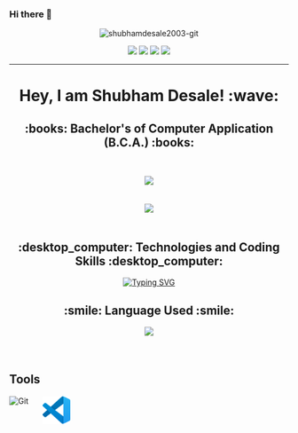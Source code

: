 ### Hi there 👋

<!--
**shubhamdesale2003/shubhamdesale2003** is a ✨ _special_ ✨ repository because its `README.md` (this file) appears on your GitHub profile.

Here are some ideas to get you started:

- 🔭 I’m currently working on ...
- 🌱 I’m currently learning ...
- 👯 I’m looking to collaborate on ...
- 🤔 I’m looking for help with ...
- 💬 Ask me about ...
- 📫 How to reach me: ...
- 😄 Pronouns: ...
- ⚡ Fun fact: ...
-->

<p align="center"> <img src="https://komarev.com/ghpvc/?username=shubhamdesale2003-git&label=Profile%20views&color=0e75b6&style=flat" alt="shubhamdesale2003-git" /> </p>
<p align="center">
    <img src="https://img.shields.io/badge/Age-21-blueviolet" />
    <img src="https://img.shields.io/badge/Focus-Frontend%20Development-green" />
    <img src="https://img.shields.io/badge/Lives-Amalner-success" />
    <img src="https://img.shields.io/badge/Languages-English%20Marathi%20%26%20Hindi-red" />
</p>

<hr>

<h1 align="center">Hey, I am Shubham Desale! :wave:</h1>
<h2 align="center">:books: Bachelor's of Computer Application (B.C.A.) :books:</h2>
<br>

<p align="center">
  <a href="https://github.com/shubhamdesale2003/">
    <img src="https://readme-typing-svg.herokuapp.com/?lines=Computer+Application+Student+Engineer;Frontend%20|%20%20JavaScript%20|%20%20React.js%20|%20%20HTML%20CSS;&center=true&width=550&height=40">
  </a>
</p>

<br>
<div align="center">
<img src="https://github-readme-stats.vercel.app/api?username=shubhamdesale2003&show_icons=true&theme=chartreuse-dark">
</div>
<br>
<h2 align="center">:desktop_computer: Technologies and Coding Skills :desktop_computer:</h2>
<p align="center">
 
 <a href="https://git.io/typing-svg">
    <img src="https://readme-typing-svg.herokuapp.com?font=Fira+Code&pause=1000&random=false&width=620&lines=JavaScript+%7C+HTML+%7C+CSS+%7C+JAVA+%7C+Git+and+GitHub" alt="Typing SVG">
  </a>
</p>




<h2 align="center">:smile: Language Used :smile:</h2>
<div align="center"><img src="https://github-readme-stats.vercel.app/api/top-langs/?username=shubhamdesale2003&layout=compact&theme=chartreuse-dark"></div>
<br>
<br>
<h2>Tools</h2>
<img align="left" alt="Git" width="50px" style="padding-right:10px;" src="https://cdn.jsdelivr.net/gh/devicons/devicon/icons/git/git-original.svg" />
<img align="left" alt="VS Code" width="50px" style="padding-right:10px;" src="https://github.com/devicons/devicon/blob/v2.15.1/icons/vscode/vscode-original.svg" />
<br>
<br>

